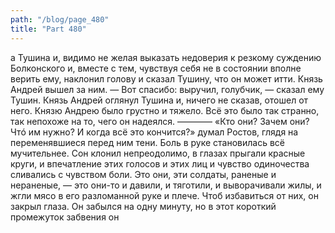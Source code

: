 ```yaml
---
path: "/blog/page_480"
title: "Part 480"
---
```


а Тушина и, видимо не желая выказать недоверия к резкому суждению Болконского и, вместе с тем, чувствуя себя не в состоянии вполне верить ему, наклонил голову и сказал Тушину, что он может итти. Князь Андрей вышел за ним.
— Вот спасибо: выручил, голубчик, — сказал ему Тушин.
Князь Андрей оглянул Тушина и, ничего не сказав, отошел от него. Князю Андрею было грустно и тяжело. Всё это было так странно, так непохоже на то, чего он надеялся.
————
«Кто они? Зачем они? Чтó им нужно? И когда всё это кончится?» думал Ростов, глядя на переменявшиеся перед ним тени. Боль в руке становилась всё мучительнее. Сон клонил непреодолимо, в глазах прыгали красные круги, и впечатление этих голосов и этих лиц и чувство одиночества сливались с чувством боли. Это они, эти солдаты, раненые и нераненые, — это они-то и давили, и тяготили, и выворачивали жилы, и жгли мясо в его разломанной руке и плече. Чтоб избавиться от них, он закрыл глаза.
Он забылся на одну минуту, но в этот короткий промежуток забвения он 
